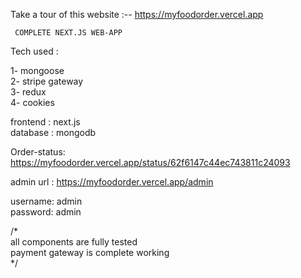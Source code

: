 Take a tour of this website  :--  https://myfoodorder.vercel.app
        
     COMPLETE NEXT.JS WEB-APP
           
Tech used :  

1- mongoose   
2- stripe gateway    
3- redux       
4- cookies

frontend : next.js            
database : mongodb

Order-status:   https://myfoodorder.vercel.app/status/62f6147c44ec743811c24093

admin url : https://myfoodorder.vercel.app/admin

username: admin               
password: admin                 

/*              
all components are fully tested             
payment gateway is complete working            
*/
       
              
                   
                        
                            
                                
                                   





